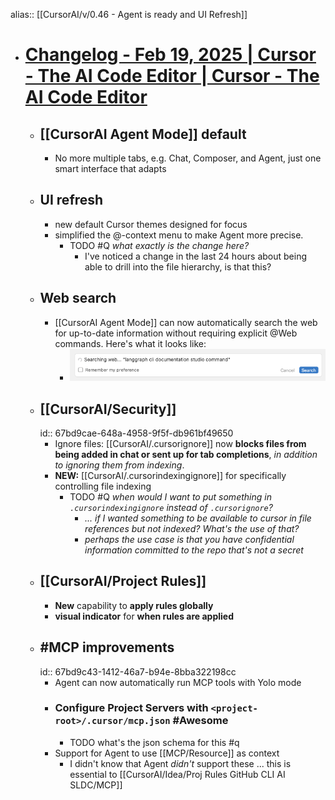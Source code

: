 alias:: [[CursorAI/v/0.46 - Agent is ready and UI Refresh]]

- # [Changelog - Feb 19, 2025 | Cursor - The AI Code Editor | Cursor - The AI Code Editor](https://www.cursor.com/changelog/agent-is-ready-and-ui-refresh)
	- ## [[CursorAI Agent Mode]] default
		- No more multiple tabs, e.g. Chat, Composer, and Agent, just one smart interface that adapts
	- ## UI refresh
		- new default Cursor themes designed for focus
		- simplified the @-context menu to make Agent more precise.
			- TODO #Q *what exactly is the change here?*
				- I've noticed a change in the last 24 hours about being able to drill into the file hierarchy, is that this?
	- ## Web search
		- [[CursorAI Agent Mode]] can now automatically search the web for up-to-date information without requiring explicit @Web commands. Here's what it looks like:
			- ![image.png](../assets/image_1740514763944_0.png)
	- ## [[CursorAI/Security]]
	  id:: 67bd9cae-648a-4958-9f5f-db961bf49650
		- Ignore files: [[CursorAI/.cursorignore]] now **blocks files from being added in chat or sent up for tab completions**, *in addition to ignoring them from indexing*.
		- **NEW:** [[CursorAI/.cursorindexingignore]] for specifically controlling file indexing
			- TODO #Q *when would I want to put something in `.cursorindexingignore` instead of `.cursorignore`?*
				- *... if I wanted something to be available to cursor in file references but not indexed? What's the use of that?*
				- *perhaps the use case is that you have confidential information committed to the repo that's not a secret*
	- ## [[CursorAI/Project Rules]]
		- **New** capability to **apply rules globally**
		- **visual indicator** for **when rules are applied**
	- ## #MCP improvements
	  id:: 67bd9c43-1412-46a7-b94e-8bba322198cc
		- Agent can now automatically run MCP tools with Yolo mode
		- ### Configure Project Servers with `<project-root>/.cursor/mcp.json` #Awesome
			- TODO what's the json schema for this #q
		- Support for Agent to use [[MCP/Resource]] as context
			- I didn't know that Agent *didn't* support these ... this is essential to [[CursorAI/Idea/Proj Rules GitHub CLI AI SLDC/MCP]]
